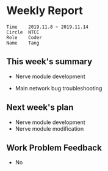 # Weekly Report 
```
Time	2019.11.8 ~ 2019.11.14
Circle	NTCC
Role	Coder
Name	Tang
```
## This week's summary 
- Nerve module development

- Main network bug troubleshooting

## Next week's plan
- Nerve module development
- Nerve module modification

## Work Problem Feedback
- No

